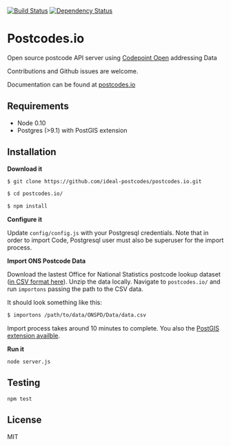 [![Build Status](https://travis-ci.org/ideal-postcodes/postcodes.io.png)](https://travis-ci.org/ideal-postcodes/postcodes.io) 
[![Dependency Status](https://gemnasium.com/ideal-postcodes/postcodes.io.png)](https://gemnasium.com/ideal-postcodes/postcodes.io)

# Postcodes.io

Open source postcode API server using [Codepoint Open](https://www.ordnancesurvey.co.uk/opendatadownload/products.html) addressing Data

Contributions and Github issues are welcome.

Documentation can be found at [postcodes.io](http://postcodes.io)

## Requirements

- Node 0.10
- Postgres (>9.1) with PostGIS extension

## Installation

**Download it**
```bash
$ git clone https://github.com/ideal-postcodes/postcodes.io.git

$ cd postcodes.io/

$ npm install
```

**Configure it**

Update `config/config.js` with your Postgresql credentials. Note that in order to import Code, Postgresql user must also be superuser for the import process.

**Import ONS Postcode Data**

Download the lastest Office for National Statistics postcode lookup dataset ([in CSV format here](https://geoportal.statistics.gov.uk/geoportal/catalog/main/home.page)). Unzip the data locally. Navigate to `postcodes.io/` and run `importons` passing the path to the CSV data.

It should look something like this:

```bash
$ importons /path/to/data/ONSPD/Data/data.csv
```

Import process takes around 10 minutes to complete. You also the [PostGIS extension availble](http://postgis.net/install).

**Run it**

```
node server.js
```

## Testing

```
npm test
```

## License 

MIT